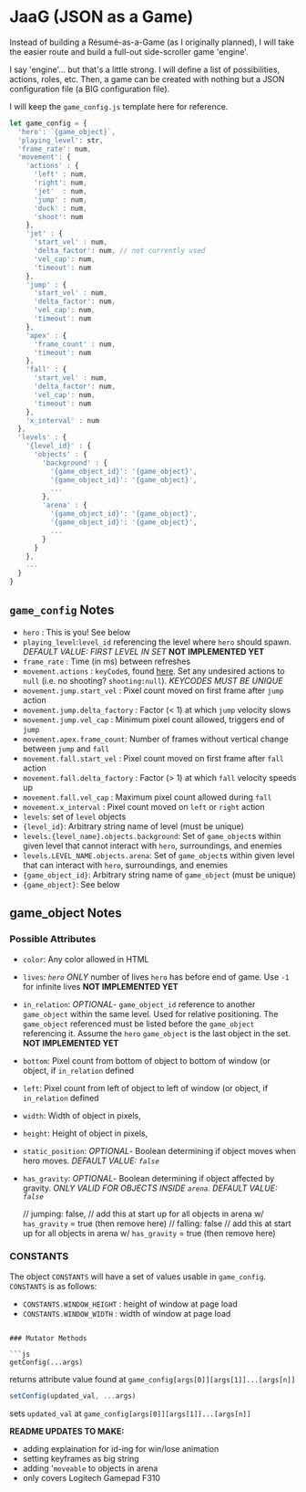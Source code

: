 # JaaG (JSON as a Game)

Instead of building a Résumé-as-a-Game (as I originally planned), I will take the easier route and build a full-out side-scroller game 'engine'. 

I say 'engine'... but that's a little strong. I will define a list of possibilities, actions, roles, etc. Then, a game can be created with nothing but a JSON configuration file (a BIG configuration file). 

I will keep the `game_config.js` template here for reference.

```js
let game_config = {
  'hero': `{game_object}`,
  'playing_level': str,
  'frame_rate': num,
  'movement': {
    'actions' : { 
      'left' : num,  
      'right': num,
      'jet'  : num,
      'jump' : num,
      'duck' : num,
      'shoot': num
    },
    'jet' : {
      'start_vel' : num,
      'delta_factor': num, // not currently used
      'vel_cap': num,
      'timeout': num
    },
    'jump' : {
      'start_vel' : num,
      'delta_factor': num,
      'vel_cap': num,
      'timeout': num
    },
    'apex' : {
      'frame_count' : num,
      'timeout': num
    }, 
    'fall' : {
      'start_vel' : num,
      'delta_factor': num,
      'vel_cap': num,
      'timeout': num
    },
    'x_interval' : num
  },
  'levels' : {
    '{level_id}' : {
      'objects' : {
        'background' : {
          '{game_object_id}': '{game_object}',
          '{game_object_id}': '{game_object}',
          ...
        },
        'arena' : {
          '{game_object_id}': '{game_object}',
          '{game_object_id}': '{game_object}',
          ...
        }
      }
    },
    ...
  }
}
```

## `game_config` Notes
- `hero` : This is you! See below
- `playing_level`:`level_id` referencing the level where `hero` should spawn. *DEFAULT VALUE: FIRST LEVEL IN SET* **NOT IMPLEMENTED YET**
- `frame_rate` :  Time (in ms) between refreshes 
- `movement.actions` : `keyCode`s, found [here](http://keycode.info/). Set any undesired actions to `null` (i.e. no shooting? `shooting:null`). *KEYCODES MUST BE UNIQUE*
- `movement.jump.start_vel` : Pixel count moved on first frame after `jump` action
- `movement.jump.delta_factory` : Factor (< 1) at which `jump` velocity slows 
- `movement.jump.vel_cap` : Minimum pixel count allowed, triggers end of `jump`
- `movement.apex.frame_count`: Number of frames without vertical change between `jump` and `fall`
- `movement.fall.start_vel` : Pixel count moved on first frame after `fall` action
- `movement.fall.delta_factory` : Factor (> 1) at which `fall` velocity speeds up
- `movement.fall.vel_cap` : Maximum pixel count allowed during `fall`
- `movement.x_interval` : Pixel count moved on `left` or `right` action
- `levels`: set of `level` objects
- `{level_id}`: Arbitrary string name of level (must be unique)
- `levels.{level_name}.objects.background`: Set of `game_object`s within given level that cannot interact with `hero`, surroundings, and enemies
- `levels.LEVEL_NAME.objects.arena`: Set of `game_object`s within given level that can interact with `hero`, surroundings, and enemies
- `{game_object_id}`: Arbitrary string name of `game_object` (must be unique)
- `{game_object}`: See below

## game_object Notes

### Possible Attributes
- `color`: Any color allowed in HTML
- `lives`: *`hero` ONLY* number of lives `hero` has before end of game. Use `-1` for infinite lives **NOT IMPLEMENTED YET**
- `in_relation`: *OPTIONAL*- `game_object_id` reference to another `game_object` within the same level. Used for relative positioning. The `game_object` referenced must be listed before the `game_object` referencing it. Assume the `hero` `game_object` is the last object in the set. **NOT IMPLEMENTED YET**
- `bottom`: Pixel count from bottom of object to bottom of window (or object, if `in_relation` defined
- `left`: Pixel count from left of object to left of window (or object, if `in_relation` defined
- `width`: Width of object in pixels,
- `height`: Height of object in pixels,
- `static_position`: *OPTIONAL*- Boolean determining if object moves when hero moves. *DEFAULT VALUE: `false`*
- `has_gravity`: *OPTIONAL*- Boolean determining if object affected by gravity. *ONLY VALID FOR OBJECTS INSIDE `arena`. DEFAULT VALUE: `false`*

  // jumping: false, // add this at start up for all objects in arena w/ `has_gravity` = true (then remove here)
  // falling: false // add this at start up for all objects in arena w/ `has_gravity` = true (then remove here)

### CONSTANTS

The object `CONSTANTS` will have a set of values usable in `game_config`. `CONSTANTS` is as follows: 

- `CONSTANTS.WINDOW_HEIGHT` : height of window at page load
- `CONSTANTS.WINDOW_WIDTH` : width of window at page load
```

### Mutator Methods

```js
getConfig(...args)
```
returns attribute value found at `game_config[args[0]][args[1]]...[args[n]]`

```js
setConfig(updated_val, ...args)
```
sets `updated_val` at `game_config[args[0]][args[1]]...[args[n]]`



**README UPDATES TO MAKE:**
- adding explaination for id-ing for win/lose animation
- setting keyframes as big string
- adding '`moveable` to objects in arena
- only covers Logitech Gamepad F310 
